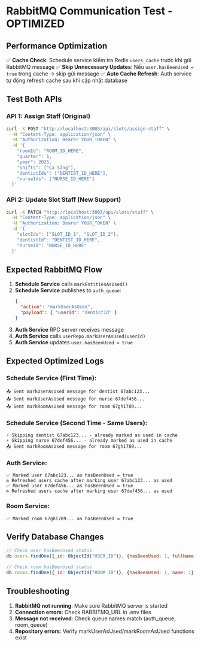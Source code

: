 # RabbitMQ Communication Test - OPTIMIZED

## Performance Optimization
✅ **Cache Check**: Schedule service kiểm tra Redis `users_cache` trước khi gửi RabbitMQ message
✅ **Skip Unnecessary Updates**: Nếu `user.hasBeenUsed = true` trong cache → skip gửi message
✅ **Auto Cache Refresh**: Auth service tự động refresh cache sau khi cập nhật database

## Test Both APIs

### API 1: Assign Staff (Original)
```bash
curl -X POST "http://localhost:3003/api/slots/assign-staff" \
  -H "Content-Type: application/json" \
  -H "Authorization: Bearer YOUR_TOKEN" \
  -d '{
    "roomId": "ROOM_ID_HERE",
    "quarter": 1,
    "year": 2025,
    "shifts": ["Ca Sáng"],
    "dentistIds": ["DENTIST_ID_HERE"],
    "nurseIds": ["NURSE_ID_HERE"]
  }'
```

### API 2: Update Slot Staff (New Support)
```bash
curl -X PATCH "http://localhost:3003/api/slots/staff" \
  -H "Content-Type: application/json" \
  -H "Authorization: Bearer YOUR_TOKEN" \
  -d '{
    "slotIds": ["SLOT_ID_1", "SLOT_ID_2"],
    "dentistId": "DENTIST_ID_HERE",
    "nurseId": "NURSE_ID_HERE"
  }'
```

## Expected RabbitMQ Flow

1. **Schedule Service** calls `markEntitiesAsUsed()`
2. **Schedule Service** publishes to `auth_queue`:
   ```json
   {
     "action": "markUserAsUsed",
     "payload": { "userId": "dentistId" }
   }
   ```
3. **Auth Service** RPC server receives message
4. **Auth Service** calls `userRepo.markUserAsUsed(userId)`
5. **Auth Service** updates `user.hasBeenUsed = true`

## Expected Optimized Logs

### Schedule Service (First Time):
```
📤 Sent markUserAsUsed message for dentist 67abc123...
📤 Sent markUserAsUsed message for nurse 67def456...
📤 Sent markRoomAsUsed message for room 67ghi789...
```

### Schedule Service (Second Time - Same Users):
```
⚡ Skipping dentist 67abc123... - already marked as used in cache
⚡ Skipping nurse 67def456... - already marked as used in cache
📤 Sent markRoomAsUsed message for room 67ghi789...
```

### Auth Service:
```
✅ Marked user 67abc123... as hasBeenUsed = true
♻️ Refreshed users cache after marking user 67abc123... as used
✅ Marked user 67def456... as hasBeenUsed = true  
♻️ Refreshed users cache after marking user 67def456... as used
```

### Room Service:
```
✅ Marked room 67ghi789... as hasBeenUsed = true
```

## Verify Database Changes

```javascript
// Check user hasBeenUsed status
db.users.findOne({_id: ObjectId("USER_ID")}, {hasBeenUsed: 1, fullName: 1})

// Check room hasBeenUsed status  
db.rooms.findOne({_id: ObjectId("ROOM_ID")}, {hasBeenUsed: 1, name: 1})
```

## Troubleshooting

1. **RabbitMQ not running**: Make sure RabbitMQ server is started
2. **Connection errors**: Check RABBITMQ_URL in .env files
3. **Message not received**: Check queue names match (auth_queue, room_queue)
4. **Repository errors**: Verify markUserAsUsed/markRoomAsUsed functions exist